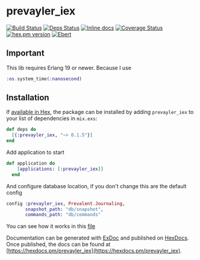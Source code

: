 # prevayler_iex
[![Build Status](https://travis-ci.org/agnaldo4j/prevayler_iex.svg?branch=develop)](https://travis-ci.org/agnaldo4j/prevayler_iex)
[![Deps Status](https://beta.hexfaktor.org/badge/all/github/agnaldo4j/prevayler_iex.svg?branch=develop)](https://beta.hexfaktor.org/github/agnaldo4j/prevayler_iex) 
[![Inline docs](http://inch-ci.org/github/agnaldo4j/prevayler_iex.svg?branch=develop)](http://inch-ci.org/github/agnaldo4j/prevayler_iex)
[![Coverage Status](https://coveralls.io/repos/github/agnaldo4j/prevayler_iex/badge.svg)](https://coveralls.io/github/agnaldo4j/prevayler_iex)
[![hex.pm version](https://img.shields.io/hexpm/v/prevayler_iex.svg?style=flat)](https://hex.pm/packages/prevayler_iex)
[![Ebert](https://ebertapp.io/github/agnaldo4j/prevayler_iex.svg)](https://ebertapp.io/github/agnaldo4j/prevayler_iex)

## Important

This lib requires Erlang 19 or newer. Because I use 

```Elixir
:os.system_time(:nanosecond)
```

## Installation

If [available in Hex](https://hex.pm/docs/publish), the package can be installed
by adding `prevayler_iex` to your list of dependencies in `mix.exs`:

```elixir
def deps do
  [{:prevayler_iex, "~> 0.1.5"}]
end
```

Add application to start
```elixir
def application do
    [applications: [:prevayler_iex]]
  end
```

And configure database location, if you don't change this are the default config
```elixir
config :prevayler_iex, Prevalent.Journaling,
       snapshot_path: "db/snapshot",
       commands_path: "db/commands"
```

You can see how it works in this [file](https://github.com/agnaldo4j/prevayler_iex/blob/develop/test/prevalent_system_test.exs)

Documentation can be generated with [ExDoc](https://github.com/elixir-lang/ex_doc)
and published on [HexDocs](https://hexdocs.pm). Once published, the docs can
be found at [https://hexdocs.pm/prevayler_iex](https://hexdocs.pm/prevayler_iex).